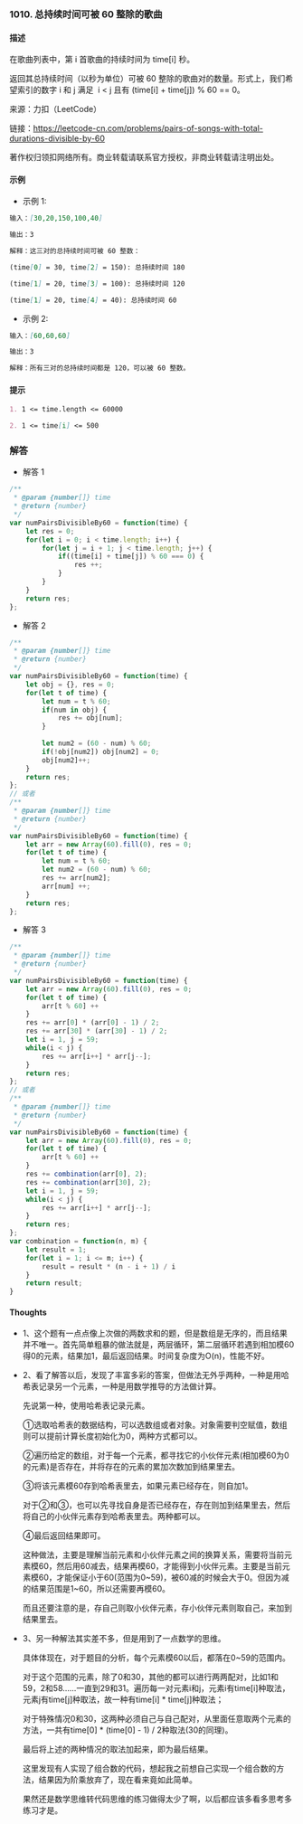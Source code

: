 ### 1010. 总持续时间可被 60 整除的歌曲

#### 描述
在歌曲列表中，第 i 首歌曲的持续时间为 time[i] 秒。

返回其总持续时间（以秒为单位）可被 60 整除的歌曲对的数量。形式上，我们希望索引的数字 i 和 j 满足  i < j 且有 (time[i] + time[j]) % 60 == 0。

来源：力扣（LeetCode）

链接：https://leetcode-cn.com/problems/pairs-of-songs-with-total-durations-divisible-by-60

著作权归领扣网络所有。商业转载请联系官方授权，非商业转载请注明出处。

#### 示例

+ 示例 1:
```md
输入：[30,20,150,100,40]

输出：3

解释：这三对的总持续时间可被 60 整数：

(time[0] = 30, time[2] = 150): 总持续时间 180

(time[1] = 20, time[3] = 100): 总持续时间 120

(time[1] = 20, time[4] = 40): 总持续时间 60
```
+ 示例 2:
```md
输入：[60,60,60]

输出：3

解释：所有三对的总持续时间都是 120，可以被 60 整数。
```


#### 提示
```md
1. 1 <= time.length <= 60000

2. 1 <= time[i] <= 500
```

### 解答

+ 解答 1
```js
/**
 * @param {number[]} time
 * @return {number}
 */
var numPairsDivisibleBy60 = function(time) {
    let res = 0;
    for(let i = 0; i < time.length; i++) {
        for(let j = i + 1; j < time.length; j++) {
            if((time[i] + time[j]) % 60 === 0) {
                res ++;
            }
        }
    }
    return res;
};
```

+ 解答 2
```js
/**
 * @param {number[]} time
 * @return {number}
 */
var numPairsDivisibleBy60 = function(time) {
    let obj = {}, res = 0;
    for(let t of time) {
        let num = t % 60;
        if(num in obj) {
            res += obj[num];
        }
        
        let num2 = (60 - num) % 60;
        if(!obj[num2]) obj[num2] = 0;
        obj[num2]++;
    }
    return res;
};
// 或者
/**
 * @param {number[]} time
 * @return {number}
 */
var numPairsDivisibleBy60 = function(time) {
    let arr = new Array(60).fill(0), res = 0;
    for(let t of time) {
        let num = t % 60;
        let num2 = (60 - num) % 60;
        res += arr[num2];
        arr[num] ++;
    }
    return res;
};
```

+ 解答 3
```js
/**
 * @param {number[]} time
 * @return {number}
 */
var numPairsDivisibleBy60 = function(time) {
    let arr = new Array(60).fill(0), res = 0;
    for(let t of time) {
        arr[t % 60] ++
    }
    res += arr[0] * (arr[0] - 1) / 2;
    res += arr[30] * (arr[30] - 1) / 2;
    let i = 1, j = 59;
    while(i < j) {
        res += arr[i++] * arr[j--];
    }
    return res;
};
// 或者
/**
 * @param {number[]} time
 * @return {number}
 */
var numPairsDivisibleBy60 = function(time) {
    let arr = new Array(60).fill(0), res = 0;
    for(let t of time) {
        arr[t % 60] ++
    }
    res += combination(arr[0], 2);
    res += combination(arr[30], 2);
    let i = 1, j = 59;
    while(i < j) {
        res += arr[i++] * arr[j--];
    }
    return res;
};
var combination = function(n, m) {
    let result = 1;
    for(let i = 1; i <= m; i++) {
        result = result * (n - i + 1) / i
    }
    return result;
}
```

#### Thoughts

+ 1、这个题有一点点像上次做的两数求和的题，但是数组是无序的，而且结果并不唯一。首先简单粗暴的做法就是，两层循环，第二层循环若遇到相加模60得0的元素，结果加1，最后返回结果。时间复杂度为O(n)，性能不好。

+ 2、看了解答以后，发现了丰富多彩的答案，但做法无外乎两种，一种是用哈希表记录另一个元素，一种是用数学推导的方法做计算。
  
  先说第一种，使用哈希表记录元素。
  
  ①选取哈希表的数据结构，可以选数组或者对象。对象需要判空赋值，数组则可以提前计算长度初始化为0，两种方式都可以。

  ②遍历给定的数组，对于每一个元素，都寻找它的小伙伴元素(相加模60为0的元素)是否存在，并将存在的元素的累加次数加到结果里去。
  
  ③将该元素模60存到哈希表里去，如果元素已经存在，则自加1。

  对于②和③，也可以先寻找自身是否已经存在，存在则加到结果里去，然后将自己的小伙伴元素存到哈希表里去。两种都可以。

  ④最后返回结果即可。

  这种做法，主要是理解当前元素和小伙伴元素之间的换算关系，需要将当前元素模60，然后用60减去，结果再模60，才能得到小伙伴元素。主要是当前元素模60，才能保证小于60(范围为0~59)，被60减的时候会大于0。但因为减的结果范围是1~60，所以还需要再模60。

  而且还要注意的是，存自己则取小伙伴元素，存小伙伴元素则取自己，来加到结果里去。

+ 3、另一种解法其实差不多，但是用到了一点数学的思维。

  具体体现在，对于题目的分析，每个元素模60以后，都落在0~59的范围内。

  对于这个范围的元素，除了0和30，其他的都可以进行两两配对，比如1和59，2和58……一直到29和31。遍历每一对元素i和j，元素i有time[i]种取法，元素j有time[j]种取法，故一种有time[i] * time[j]种取法；

  对于特殊情况0和30，这两种必须自己与自己配对，从里面任意取两个元素的方法，一共有time[0] * (time[0] - 1) / 2种取法(30的同理)。

  最后将上述的两种情况的取法加起来，即为最后结果。

  这里发现有人实现了组合数的代码，想起我之前想自己实现一个组合数的方法，结果因为阶乘放弃了，现在看来竟如此简单。
  
  果然还是数学思维转代码思维的练习做得太少了啊，以后都应该多看多思考多练习才是。
